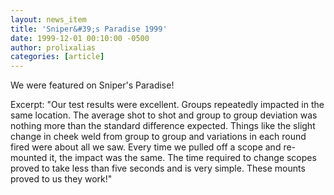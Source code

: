 ```yaml
---
layout: news_item
title: 'Sniper&#39;s Paradise 1999'
date: 1999-12-01 00:10:00 -0500
author: prolixalias
categories: [article]
---
```


We were featured on Sniper's Paradise!

Excerpt:
"Our test results were excellent. Groups repeatedly impacted in the same location. The average shot to shot and group to group deviation was nothing more than the standard difference expected. Things like the slight change in cheek weld from group to group and variations in each round fired were about all we saw. Every time we pulled off a scope and re-mounted it, the impact was the same. The time required to change scopes proved to take less than five seconds and is very simple. These mounts proved to us they work!"
